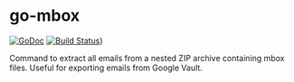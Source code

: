 # go-mbox

[![GoDoc](https://godoc.org/github.com/Shamus03/go-mbox?status.svg)](https://godoc.org/github.com/Shamus03/go-mbox)
[![Build Status](https://travis-ci.com/Shamus03/go-mbox.svg?token=WuKfy3V3Yw7K95LjG4aM&branch=master)](https://travis-ci.com/Shamus03/go-mbox))

Command to extract all emails from a nested ZIP archive containing mbox files.  Useful for exporting emails from Google Vault.
